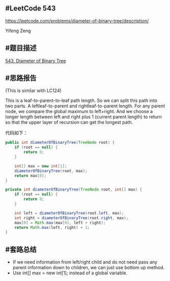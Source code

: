 #**LeetCode 543**
---
https://leetcode.com/problems/diameter-of-binary-tree/description/

Yifeng Zeng

#题目描述
---
[543. Diameter of Binary Tree](https://leetcode.com/problems/diameter-of-binary-tree/description/)


#思路报告
---

(This is similar with LC124)

This is a leaf-to-parent-to-leaf path length. So we can split this path into two parts. A leftleaf-to-parent and rightleaf-to-parent length. For any parent node, we compare the global maximum to left+right. And we choose a longer length between left and right plus 1 (current parent length) to return so that the upper layer of recursion can get the longest path.

代码如下：
```java
public int diameterOfBinaryTree(TreeNode root) {
    if (root == null) {
        return 0;
    }

    int[] max = new int[1];
    diameterOfBinaryTree(root, max);
    return max[0];
}

private int diameterOfBinaryTree(TreeNode root, int[] max) {
    if (root == null) {
        return 0;
    }

    int left = diameterOfBinaryTree(root.left, max);
    int right = diameterOfBinaryTree(root.right, max);
    max[0] = Math.max(max[0], left + right);
    return Math.max(left, right) + 1;
}
```

#套路总结
---
- If we need information from left/right child and do not need pass any parent information down to children, we can just use bottom up method.
- Use int[] max = new int[1]; instead of a global variable.
